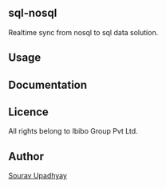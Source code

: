 sql-nosql
---------
Realtime sync from nosql to sql data solution.

Usage
-----

Documentation
--------------

Licence
--------
All rights belong to Ibibo Group Pvt Ltd.

Author
------
[Sourav Upadhyay](mailto:sourav.upadhyay@ibiboryde.com)

